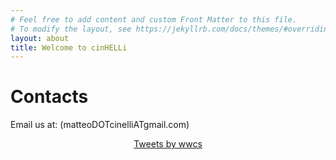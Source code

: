 ```yaml
---
# Feel free to add content and custom Front Matter to this file.
# To modify the layout, see https://jekyllrb.com/docs/themes/#overriding-theme-defaults
layout: about
title: Welcome to cinHELLi
---
```


# Contacts

Email us at: (matteoDOTcinelliATgmail.com)
<!-- Twitter: "@wwcs2020" -->


<center>
<a class="twitter-timeline" data-width="300" data-height="550" href="https://twitter.com/matteo_cinelli">Tweets by wwcs</a> <script async src="https://platform.twitter.com/widgets.js" charset="utf-8"></script> </center>
